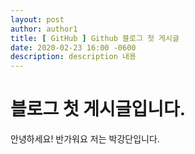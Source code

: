 ```yaml
---   
layout: post  
author: author1  
title: [ GitHub ] Github 블로그 첫 게시글
date: 2020-02-23 16:00 -0600  
description: description 내용  
---  
```


# 블로그 첫 게시글입니다.
안녕하세요! 반가워요
저는 박강단입니다.
